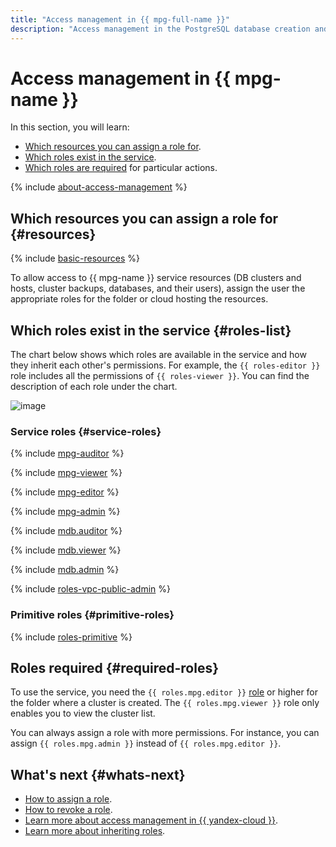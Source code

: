 ```yaml
---
title: "Access management in {{ mpg-full-name }}"
description: "Access management in the PostgreSQL database creation and management service. This section describes the resources for which you can assign a role, the roles existing in the service, and the roles required to perform a particular action."
---
```


# Access management in {{ mpg-name }}


In this section, you will learn:

* [Which resources you can assign a role for](#resources).
* [Which roles exist in the service](#roles-list).
* [Which roles are required](#required-roles) for particular actions.

{% include [about-access-management](../../_includes/iam/about-access-management.md) %}

## Which resources you can assign a role for {#resources}

{% include [basic-resources](../../_includes/iam/basic-resources-for-access-control.md) %}

To allow access to {{ mpg-name }} service resources (DB clusters and hosts, cluster backups, databases, and their users), assign the user the appropriate roles for the folder or cloud hosting the resources.

## Which roles exist in the service {#roles-list}

The chart below shows which roles are available in the service and how they inherit each other's permissions. For example, the `{{ roles-editor }}` role includes all the permissions of `{{ roles-viewer }}`. You can find the description of each role under the chart.

![image](../../_assets/mdb/roles-managed-postgresql.svg)

### Service roles {#service-roles}

{% include [mpg-auditor](../../_includes/iam/roles/mpg-auditor.md) %}

{% include [mpg-viewer](../../_includes/iam/roles/mpg-viewer.md) %}

{% include [mpg-editor](../../_includes/iam/roles/mpg-editor.md) %}

{% include [mpg-admin](../../_includes/iam/roles/mpg-admin.md) %}

{% include [mdb.auditor](../../_includes/iam/roles/mdb.auditor.md) %}

{% include [mdb.viewer](../../_includes/iam/roles/mdb.viewer.md) %}

{% include [mdb.admin](../../_includes/iam/roles/mdb.admin.md) %}

{% include [roles-vpc-public-admin](../../_includes/roles-vpc-public-admin.md) %}


### Primitive roles {#primitive-roles}

{% include [roles-primitive](../../_includes/roles-primitive.md) %}

## Roles required {#required-roles}

To use the service, you need the `{{ roles.mpg.editor }}` [role](../../iam/concepts/access-control/roles.md) or higher for the folder where a cluster is created. The `{{ roles.mpg.viewer }}` role only enables you to view the cluster list.

You can always assign a role with more permissions. For instance, you can assign `{{ roles.mpg.admin }}` instead of `{{ roles.mpg.editor }}`.

## What's next {#whats-next}

* [How to assign a role](../../iam/operations/roles/grant.md).
* [How to revoke a role](../../iam/operations/roles/revoke.md).
* [Learn more about access management in {{ yandex-cloud }}](../../iam/concepts/access-control/index.md).
* [Learn more about inheriting roles](../../resource-manager/concepts/resources-hierarchy.md#access-rights-inheritance).

